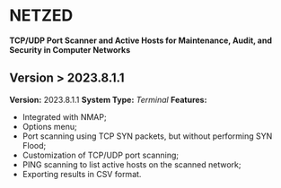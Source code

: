 # NETZED

**TCP/UDP Port Scanner and Active Hosts for Maintenance, Audit, and Security in Computer Networks**

## Version > 2023.8.1.1
**Version:** 2023.8.1.1
**System Type:** _Terminal_ 
**Features:**

-   Integrated with NMAP;
-   Options menu;
-   Port scanning using TCP SYN packets, but without performing SYN Flood;
-   Customization of TCP/UDP port scanning;
-   PING scanning to list active hosts on the scanned network;
-   Exporting results in CSV format.
